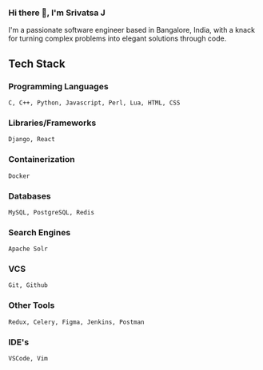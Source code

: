 ### Hi there 👋, I'm Srivatsa J

I'm a passionate software engineer based in Bangalore, India, with a knack for turning complex problems into elegant solutions through code.

## Tech Stack
### Programming Languages
    C, C++, Python, Javascript, Perl, Lua, HTML, CSS
### Libraries/Frameworks
    Django, React
### Containerization
    Docker
### Databases
    MySQL, PostgreSQL, Redis
### Search Engines
    Apache Solr
### VCS
    Git, Github
### Other Tools
    Redux, Celery, Figma, Jenkins, Postman
### IDE's
    VSCode, Vim